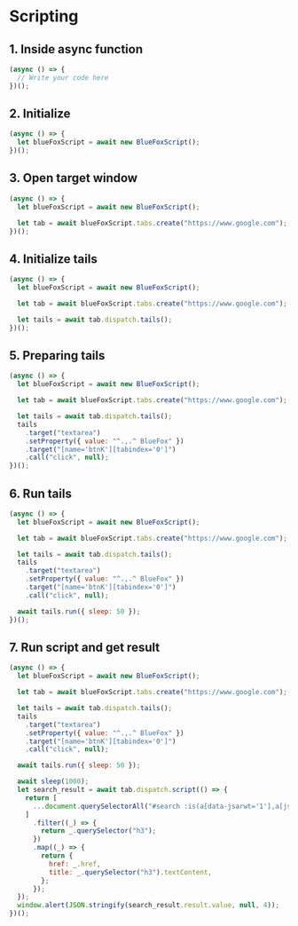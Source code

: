# Scripting

## 1. Inside async function

<bluefoxscript>

```javascript
(async () => {
  // Write your code here
})();
```

</bluefoxscript>

## 2. Initialize

<bluefoxscript>

```javascript
(async () => {
  let blueFoxScript = await new BlueFoxScript();
})();
```

</bluefoxscript>

## 3. Open target window

<bluefoxscript>

```javascript
(async () => {
  let blueFoxScript = await new BlueFoxScript();

  let tab = await blueFoxScript.tabs.create("https://www.google.com");
})();
```

</bluefoxscript>

## 4. Initialize tails

<bluefoxscript>

```javascript
(async () => {
  let blueFoxScript = await new BlueFoxScript();

  let tab = await blueFoxScript.tabs.create("https://www.google.com");

  let tails = await tab.dispatch.tails();
})();
```

</bluefoxscript>

## 5. Preparing tails

<bluefoxscript>

```javascript
(async () => {
  let blueFoxScript = await new BlueFoxScript();

  let tab = await blueFoxScript.tabs.create("https://www.google.com");

  let tails = await tab.dispatch.tails();
  tails
    .target("textarea")
    .setProperty({ value: "^.,.^ BlueFox" })
    .target("[name='btnK'][tabindex='0']")
    .call("click", null);
})();
```

</bluefoxscript>

## 6. Run tails

<bluefoxscript>

```javascript
(async () => {
  let blueFoxScript = await new BlueFoxScript();

  let tab = await blueFoxScript.tabs.create("https://www.google.com");

  let tails = await tab.dispatch.tails();
  tails
    .target("textarea")
    .setProperty({ value: "^.,.^ BlueFox" })
    .target("[name='btnK'][tabindex='0']")
    .call("click", null);

  await tails.run({ sleep: 50 });
})();
```

</bluefoxscript>

## 7. Run script and get result

<bluefoxscript>

```javascript
(async () => {
  let blueFoxScript = await new BlueFoxScript();

  let tab = await blueFoxScript.tabs.create("https://www.google.com");

  let tails = await tab.dispatch.tails();
  tails
    .target("textarea")
    .setProperty({ value: "^.,.^ BlueFox" })
    .target("[name='btnK'][tabindex='0']")
    .call("click", null);

  await tails.run({ sleep: 50 });

  await sleep(1000);
  let search_result = await tab.dispatch.script(() => {
    return [
      ...document.querySelectorAll("#search :is(a[data-jsarwt='1'],a[jsname])"),
    ]
      .filter((_) => {
        return _.querySelector("h3");
      })
      .map((_) => {
        return {
          href: _.href,
          title: _.querySelector("h3").textContent,
        };
      });
  });
  window.alert(JSON.stringify(search_result.result.value, null, 4));
})();
```

</bluefoxscript>
